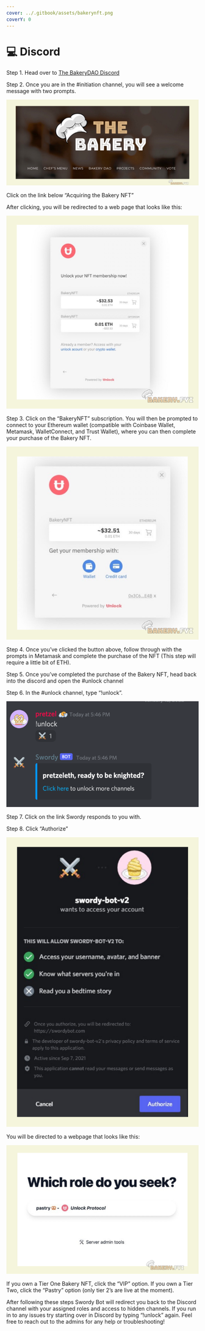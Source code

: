 ```yaml
---
cover: ../.gitbook/assets/bakerynft.png
coverY: 0
---
```


# 💻 Discord

Step 1. Head over to [The BakeryDAO Discord](https://discord.gg/bakerydao)

Step 2. Once you are in the #initiation channel, you will see a welcome message with two prompts.

![](<../.gitbook/assets/image (4) (1).png>)

Click on the link below “Acquiring the Bakery NFT”

After clicking, you will be redirected to a web page that looks like this:

![](<../.gitbook/assets/image (3).png>)

Step 3. Click on the “BakeryNFT” subscription. You will then be prompted to connect to your Ethereum wallet (compatible with Coinbase Wallet, Metamask, WalletConnect, and Trust Wallet), where you can then complete your purchase of the Bakery NFT.

![](../.gitbook/assets/image.png)

Step 4. Once you’ve clicked the button above, follow through with the prompts in Metamask and complete the purchase of the NFT (This step will require a little bit of ETH).

Step 5. Once you’ve completed the purchase of the Bakery NFT, head back into the discord and open the #unlock channel

Step 6. In the #unlock channel, type “!unlock”.

![](<../.gitbook/assets/image (12) (2).png>)

Step 7. Click on the link Swordy responds to you with.

Step 8. Click “Authorize”

![](<../.gitbook/assets/image (11) (2).png>)

You will be directed to a webpage that looks like this:

![](<../.gitbook/assets/image (5) (2).png>)

If you own a Tier One Bakery NFT, click the “VIP” option. If you own a Tier Two, click the “Pastry” option (only tier 2’s are live at the moment).

After following these steps Swordy Bot will redirect you back to the Discord channel with your assigned roles and access to hidden channels. If you run in to any issues try starting over in Discord by typing “!unlock” again. Feel free to reach out to the admins for any help or troubleshooting!
